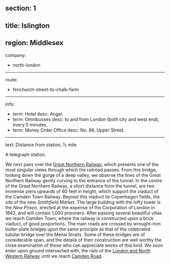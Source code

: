 section: 1
----
title: Islington
----
region: Middlesex
----
company:
- north-london
----
route:
- fenchurch-street-to-chalk-farm
----
info:
- term: Hotel
  desc: Angel.
- term: Omnibusses
  desc: to and from London (both city and west end), every 5 minutes.
- term: Money Order Office
  desc: No. 86, Upper Street.
----
text: Distance from station, ½ mile.

A telegraph station.

We next pass over the [Great Northern Railway](/companies/great-northern), which presents one of the most singular views through which the railroad passes. From this bridge, looking down the gorge of a deep valley, we observe the lines of the Great Northern Railway gently curving to the entrance of the tunnel. In the centre of the Great Northern Railway, a short distance from the tunnel, are two immense piers upwards of 60 feet in height, which support the viaduct of the Camden Town Railway. Beyond this viaduct lie Copenhagen fields, the site of the new *Smithfield Market*. The large building with the lofty tower is the *New Prison*, erected at the expense of the Corporation of London in 1842, and will contain 1,000 prisoners. After passing several beautiful villas we reach Camden Town, where the railway is constructed upon a brick viaduct, of good proportions. The main roads are crossed by wrought-iron boiler-plate bridges upon the same principle as that of the celebrated tubular bridge over the Menai Straits. Some of these bridges are of considerable span, and the details of their construction are well worthy the close examination of those who can appreciate works of this kind. We soon enter upon ground intersected with, the rails of the [London and North Western Railway](/companies/london-and-north-western) until we reach [Camden Road](/stations/camden-road).
